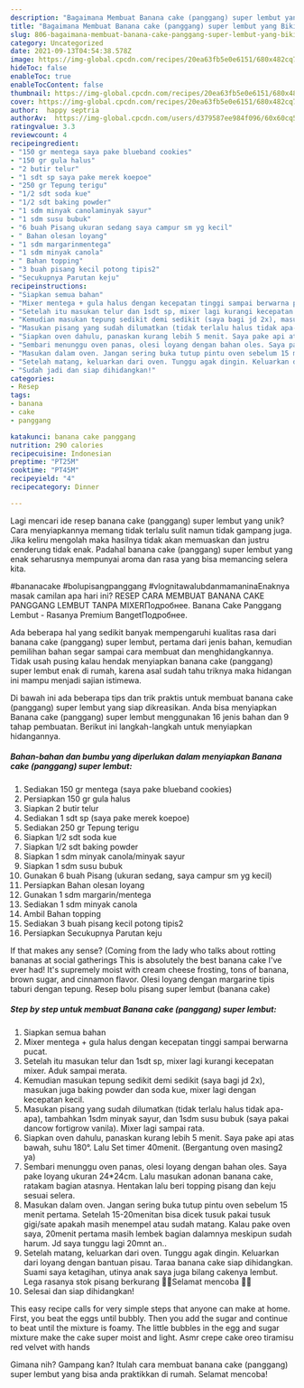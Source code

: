 ```yaml
---
description: "Bagaimana Membuat Banana cake (panggang) super lembut yang Bikin Ngiler"
title: "Bagaimana Membuat Banana cake (panggang) super lembut yang Bikin Ngiler"
slug: 806-bagaimana-membuat-banana-cake-panggang-super-lembut-yang-bikin-ngiler
category: Uncategorized
date: 2021-09-13T04:54:38.578Z
image: https://img-global.cpcdn.com/recipes/20ea63fb5e0e6151/680x482cq70/banana-cake-panggang-super-lembut-foto-resep-utama.jpg
hideToc: false
enableToc: true
enableTocContent: false
thumbnail: https://img-global.cpcdn.com/recipes/20ea63fb5e0e6151/680x482cq70/banana-cake-panggang-super-lembut-foto-resep-utama.jpg
cover: https://img-global.cpcdn.com/recipes/20ea63fb5e0e6151/680x482cq70/banana-cake-panggang-super-lembut-foto-resep-utama.jpg
author:  happy septria
authorAv:  https://img-global.cpcdn.com/users/d379587ee984f096/60x60cq50/avatar.jpg
ratingvalue: 3.3
reviewcount: 4
recipeingredient:
- "150 gr mentega saya pake blueband cookies"
- "150 gr gula halus"
- "2 butir telur"
- "1 sdt sp saya pake merek koepoe"
- "250 gr Tepung terigu"
- "1/2 sdt soda kue"
- "1/2 sdt baking powder"
- "1 sdm minyak canolaminyak sayur"
- "1 sdm susu bubuk"
- "6 buah Pisang ukuran sedang saya campur sm yg kecil"
- " Bahan olesan loyang"
- "1 sdm margarinmentega"
- "1 sdm minyak canola"
- " Bahan topping"
- "3 buah pisang kecil potong tipis2"
- "Secukupnya Parutan keju"
recipeinstructions:
- "Siapkan semua bahan"
- "Mixer mentega + gula halus dengan kecepatan tinggi sampai berwarna pucat."
- "Setelah itu masukan telur dan 1sdt sp, mixer lagi kurangi kecepatan mixer. Aduk sampai merata."
- "Kemudian masukan tepung sedikit demi sedikit (saya bagi jd 2x), masukan juga baking powder dan soda kue, mixer lagi dengan kecepatan kecil."
- "Masukan pisang yang sudah dilumatkan (tidak terlalu halus tidak apa-apa), tambahkan 1sdm minyak sayur, dan 1sdm susu bubuk (saya pakai dancow fortigrow vanila). Mixer lagi sampai rata."
- "Siapkan oven dahulu, panaskan kurang lebih 5 menit. Saya pake api atas bawah, suhu 180°. Lalu Set timer 40menit. (Bergantung oven masing2 ya)"
- "Sembari menunggu oven panas, olesi loyang dengan bahan oles. Saya pake loyang ukuran 24*24cm. Lalu masukan adonan banana cake, ratakam bagian atasnya. Hentakan lalu beri topping pisang dan keju sesuai selera."
- "Masukan dalam oven. Jangan sering buka tutup pintu oven sebelum 15 menit pertama. Setelah 15-20menitan bisa dicek tusuk pakai tusuk gigi/sate apakah masih menempel atau sudah matang. Kalau pake oven saya, 20menit pertama masih lembek bagian dalamnya meskipun sudah harum. Jd saya tunggu lagi 20mnt an.."
- "Setelah matang, keluarkan dari oven. Tunggu agak dingin. Keluarkan dari loyang dengan bantuan pisau. Taraa banana cake siap dihidangkan. Suami saya ketagihan, utinya anak saya juga bilang cakenya lembut. Lega rasanya stok pisang berkurang 🤭💕Selamat mencoba 🤗🍌"
- "Sudah jadi dan siap dihidangkan!"
categories:
- Resep
tags:
- banana
- cake
- panggang

katakunci: banana cake panggang 
nutrition: 290 calories
recipecuisine: Indonesian
preptime: "PT25M"
cooktime: "PT45M"
recipeyield: "4"
recipecategory: Dinner

---
```



Lagi mencari ide resep banana cake (panggang) super lembut yang unik? Cara menyiapkannya memang tidak terlalu sulit namun tidak gampang juga. Jika keliru mengolah maka hasilnya tidak akan memuaskan dan justru cenderung tidak enak. Padahal banana cake (panggang) super lembut yang enak seharusnya mempunyai aroma dan rasa yang bisa memancing selera kita.


#bananacake #bolupisangpanggang #vlognitawalubdanmamaninaEnaknya masak camilan apa hari ini? RESEP CARA MEMBUAT BANANA CAKE PANGGANG LEMBUT TANPA MIXERПодробнее. Banana Cake Panggang Lembut - Rasanya Premium BangetПодробнее.

Ada beberapa hal yang sedikit banyak mempengaruhi kualitas rasa dari banana cake (panggang) super lembut, pertama dari jenis bahan, kemudian pemilihan bahan segar sampai cara membuat dan menghidangkannya. Tidak usah pusing kalau hendak menyiapkan banana cake (panggang) super lembut enak di rumah, karena asal sudah tahu triknya maka hidangan ini mampu menjadi sajian istimewa.


Di bawah ini ada beberapa tips dan trik praktis untuk membuat banana cake (panggang) super lembut yang siap dikreasikan. Anda bisa menyiapkan Banana cake (panggang) super lembut menggunakan 16 jenis bahan dan 9 tahap pembuatan. Berikut ini langkah-langkah untuk menyiapkan hidangannya.

<!--inarticleads1-->

##### Bahan-bahan dan bumbu yang diperlukan dalam menyiapkan Banana cake (panggang) super lembut:

1. Sediakan 150 gr mentega (saya pake blueband cookies)
1. Persiapkan 150 gr gula halus
1. Siapkan 2 butir telur
1. Sediakan 1 sdt sp (saya pake merek koepoe)
1. Sediakan 250 gr Tepung terigu
1. Siapkan 1/2 sdt soda kue
1. Siapkan 1/2 sdt baking powder
1. Siapkan 1 sdm minyak canola/minyak sayur
1. Siapkan 1 sdm susu bubuk
1. Gunakan 6 buah Pisang (ukuran sedang, saya campur sm yg kecil)
1. Persiapkan  Bahan olesan loyang
1. Gunakan 1 sdm margarin/mentega
1. Sediakan 1 sdm minyak canola
1. Ambil  Bahan topping
1. Sediakan 3 buah pisang kecil potong tipis2
1. Persiapkan Secukupnya Parutan keju


If that makes any sense? (Coming from the lady who talks about rotting bananas at social gatherings This is absolutely the best banana cake I&#39;ve ever had! It&#39;s supremely moist with cream cheese frosting, tons of banana, brown sugar, and cinnamon flavor. Olesi loyang dengan margarine tipis taburi dengan tepung. Resep bolu pisang super lembut (banana cake) 

<!--inarticleads2-->

##### Step by step untuk membuat Banana cake (panggang) super lembut:

1. Siapkan semua bahan
1. Mixer mentega + gula halus dengan kecepatan tinggi sampai berwarna pucat.
1. Setelah itu masukan telur dan 1sdt sp, mixer lagi kurangi kecepatan mixer. Aduk sampai merata.
1. Kemudian masukan tepung sedikit demi sedikit (saya bagi jd 2x), masukan juga baking powder dan soda kue, mixer lagi dengan kecepatan kecil.
1. Masukan pisang yang sudah dilumatkan (tidak terlalu halus tidak apa-apa), tambahkan 1sdm minyak sayur, dan 1sdm susu bubuk (saya pakai dancow fortigrow vanila). Mixer lagi sampai rata.
1. Siapkan oven dahulu, panaskan kurang lebih 5 menit. Saya pake api atas bawah, suhu 180°. Lalu Set timer 40menit. (Bergantung oven masing2 ya)
1. Sembari menunggu oven panas, olesi loyang dengan bahan oles. Saya pake loyang ukuran 24*24cm. Lalu masukan adonan banana cake, ratakam bagian atasnya. Hentakan lalu beri topping pisang dan keju sesuai selera.
1. Masukan dalam oven. Jangan sering buka tutup pintu oven sebelum 15 menit pertama. Setelah 15-20menitan bisa dicek tusuk pakai tusuk gigi/sate apakah masih menempel atau sudah matang. Kalau pake oven saya, 20menit pertama masih lembek bagian dalamnya meskipun sudah harum. Jd saya tunggu lagi 20mnt an..
1. Setelah matang, keluarkan dari oven. Tunggu agak dingin. Keluarkan dari loyang dengan bantuan pisau. Taraa banana cake siap dihidangkan. Suami saya ketagihan, utinya anak saya juga bilang cakenya lembut. Lega rasanya stok pisang berkurang 🤭💕Selamat mencoba 🤗🍌
1. Selesai dan siap dihidangkan!

This easy recipe calls for very simple steps that anyone can make at home. First, you beat the eggs until bubbly. Then you add the sugar and continue to beat until the mixture is foamy. The little bubbles in the egg and sugar mixture make the cake super moist and light. Asmr crepe cake oreo tiramisu red velvet with hands 

Gimana nih? Gampang kan? Itulah cara membuat banana cake (panggang) super lembut yang bisa anda praktikkan di rumah. Selamat mencoba!
